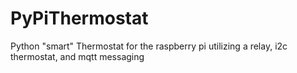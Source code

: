 # PyPiThermostat
Python "smart" Thermostat for the raspberry pi utilizing a relay, i2c thermostat, and mqtt messaging
